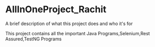 # AllInOneProject_Rachit

A brief description of what this project does and who it's for

This project contains all the important Java Programs,Selenium,Rest Assured,TestNG Programs
